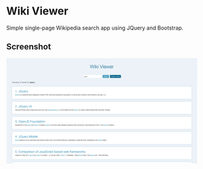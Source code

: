 # Wiki Viewer
Simple single-page Wikipedia search app using JQuery and Bootstrap.

## Screenshot
![](screenshot.png)
